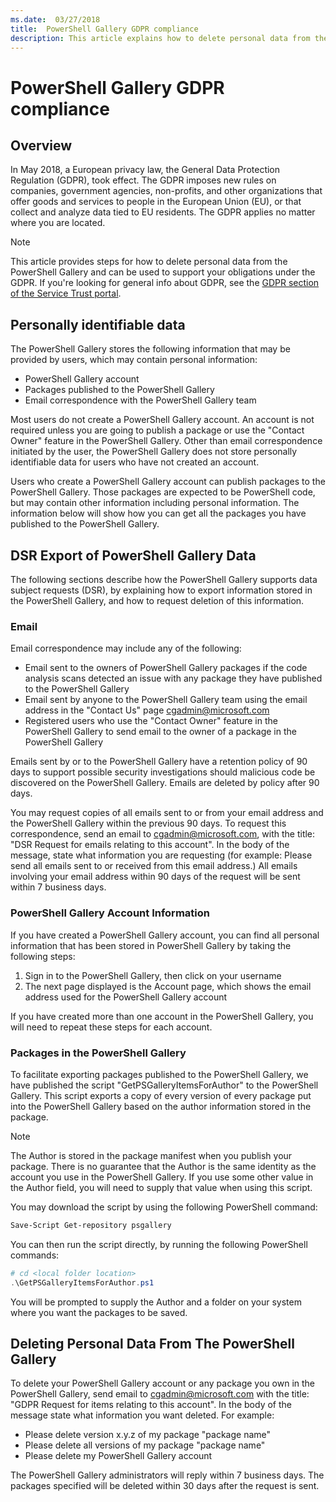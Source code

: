 ```yaml
---
ms.date:  03/27/2018
title:  PowerShell Gallery GDPR compliance
description: This article explains how to delete personal data from the PowerShell Gallery and can be used to support your obligations under the GDPR.
---
```

# PowerShell Gallery GDPR compliance

## Overview

In May 2018, a European privacy law, the General Data Protection Regulation (GDPR), took effect. The
GDPR imposes new rules on companies, government agencies, non-profits, and other organizations that
offer goods and services to people in the European Union (EU), or that collect and analyze data tied
to EU residents. The GDPR applies no matter where you are located.

> [!NOTE]
> This article provides steps for how to delete personal data from the PowerShell Gallery and can be
> used to support your obligations under the GDPR. If you're looking for general info about GDPR,
> see the
> [GDPR section of the Service Trust portal](https://servicetrust.microsoft.com/ViewPage/GDPRGetStarted).

## Personally identifiable data

The PowerShell Gallery stores the following information that may be provided by users, which may
contain personal information:

- PowerShell Gallery account
- Packages published to the PowerShell Gallery
- Email correspondence with the PowerShell Gallery team

Most users do not create a PowerShell Gallery account. An account is not required unless you are
going to publish a package or use the "Contact Owner" feature in the PowerShell Gallery. Other than
email correspondence initiated by the user, the PowerShell Gallery does not store personally
identifiable data for users who have not created an account.

Users who create a PowerShell Gallery account can publish packages to the PowerShell Gallery. Those
packages are expected to be PowerShell code, but may contain other information including personal
information. The information below will show how you can get all the packages you have published to
the PowerShell Gallery.

## DSR Export of PowerShell Gallery Data

The following sections describe how the PowerShell Gallery supports data subject requests (DSR), by
explaining how to export information stored in the PowerShell Gallery, and how to request deletion
of this information.

### Email

Email correspondence may include any of the following:

- Email sent to the owners of PowerShell Gallery packages if the code analysis scans detected an
  issue with any package they have published to the PowerShell Gallery
- Email sent by anyone to the PowerShell Gallery team using the email address in the "Contact Us"
  page [cgadmin@microsoft.com](mailto:cgadmin@microsoft.com)
- Registered users who use the "Contact Owner" feature in the PowerShell Gallery to send email to
  the owner of a package in the PowerShell Gallery

Emails sent by or to the PowerShell Gallery have a retention policy of 90 days to support possible
security investigations should malicious code be discovered on the PowerShell Gallery. Emails are
deleted by policy after 90 days.

You may request copies of all emails sent to or from your email address and the PowerShell Gallery
within the previous 90 days. To request this correspondence, send an email to
[cgadmin@microsoft.com](mailto:cgadmin@microsoft.com), with the title: "DSR Request for emails
relating to this account". In the body of the message, state what information you are requesting
(for example: Please send all emails sent to or received from this email address.) All emails
involving your email address within 90 days of the request will be sent within 7 business days.

### PowerShell Gallery Account Information

If you have created a PowerShell Gallery account, you can find all personal information that has
been stored in PowerShell Gallery by taking the following steps:

1. Sign in to the PowerShell Gallery, then click on your username
2. The next page displayed is the Account page, which shows the email address used for the
   PowerShell Gallery account

If you have created more than one account in the PowerShell Gallery, you will need to repeat these
steps for each account.

### Packages in the PowerShell Gallery

To facilitate exporting packages published to the PowerShell Gallery, we have published the script
"GetPSGalleryItemsForAuthor" to the PowerShell Gallery. This script exports a copy of every version
of every package put into the PowerShell Gallery based on the author information stored in the
package.

> [!NOTE]
> The Author is stored in the package manifest when you publish your package. There is no guarantee
> that the Author is the same identity as the account you use in the PowerShell Gallery. If you use
> some other value in the Author field, you will need to supply that value when using this script.

You may download the script by using the following PowerShell command:

```powershell
Save-Script Get-repository psgallery
```

You can then run the script directly, by running the following PowerShell commands:

```powershell
# cd <local folder location>
.\GetPSGalleryItemsForAuthor.ps1
```

You will be prompted to supply the Author and a folder on your system where you want the packages to
be saved.

## Deleting Personal Data From The PowerShell Gallery

To delete your PowerShell Gallery account or any package you own in the PowerShell Gallery, send
email to cgadmin@microsoft.com with the title: "GDPR Request for items relating to this account". In
the body of the message state what information you want deleted. For example:

- Please delete version x.y.z of my package "package name"
- Please delete all versions of my package "package name"
- Please delete my PowerShell Gallery account

The PowerShell Gallery administrators will reply within 7 business days.
The packages specified will be deleted within 30 days after the request is sent.

